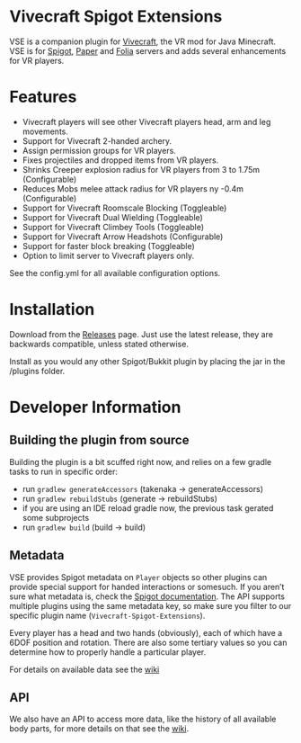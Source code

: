 # Vivecraft Spigot Extensions
VSE is a companion plugin for [Vivecraft](http://www.vivecraft.org), the VR mod for Java Minecraft.
VSE is for [Spigot](https://www.spigotmc.org/), [Paper](https://papermc.io/software/paper) and [Folia](https://papermc.io/software/folia) servers and adds several enhancements for VR players.

# Features
- Vivecraft players will see other Vivecraft players head, arm and leg movements.
- Support for Vivecraft 2-handed archery.
- Assign permission groups for VR players.
- Fixes projectiles and dropped items from VR players.
- Shrinks Creeper explosion radius for VR players from 3 to 1.75m (Configurable)
- Reduces Mobs melee attack radius for VR players ny -0.4m (Configurable)
- Support for Vivecraft Roomscale Blocking (Toggleable)
- Support for Vivecraft Dual Wielding (Toggleable)
- Support for Vivecraft Climbey Tools (Toggleable)
- Support for Vivecraft Arrow Headshots (Configurable)
- Support for faster block breaking (Toggleable)
- Option to limit server to Vivecraft players only.

See the config.yml for all available configuration options.

# Installation
Download from the [Releases](https://github.com/Vivecraft/Vivecraft-Spigot-Extension/releases) page. Just use the latest release, they are backwards compatible, unless stated otherwise.

Install as you would any other Spigot/Bukkit plugin by placing the jar in the /plugins folder.

# Developer Information
## Building the plugin from source
Building the plugin is a bit scuffed right now, and relies on a few gradle tasks to run in specific order:

- run `gradlew generateAccessors` (takenaka -> generateAccessors)
- run `gradlew rebuildStubs` (generate -> rebuildStubs)
- if you are using an IDE reload gradle now, the previous task gerated some subprojects
- run `gradlew build` (build -> build)

## Metadata
VSE provides Spigot metadata on `Player` objects so other plugins can provide special support for handed interactions or somesuch. If you aren’t sure what metadata is, check the [Spigot documentation](https://hub.spigotmc.org/javadocs/spigot/org/bukkit/metadata/Metadatable.html). The API supports multiple plugins using the same metadata key, so make sure you filter to our specific plugin name (`Vivecraft-Spigot-Extensions`).

Every player has a head and two hands (obviously), each of which have a 6DOF position and rotation. There are also some tertiary values so you can determine how to properly handle a particular player.

For details on available data see the [wiki](https://github.com/Vivecraft/Vivecraft-Spigot-Extension/wiki/Metadata)

## API
We also have an API to access more data, like the history of all available body parts, for more details on that see the [wiki](https://github.com/Vivecraft/Vivecraft-Spigot-Extension/wiki/API).
